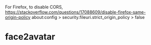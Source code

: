 
For Firefox, to disable CORS, 
https://stackoverflow.com/questions/17088609/disable-firefox-same-origin-policy
about:config > security.fileuri.strict_origin_policy > false
# face2avatar
